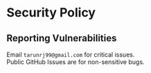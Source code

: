 # Security Policy

## Reporting Vulnerabilities  
Email `tarunrj99@gmail.com` for critical issues.  
Public GitHub Issues are for non-sensitive bugs.  
